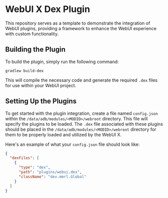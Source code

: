# WebUI X Dex Plugin

This repository serves as a template to demonstrate the integration of WebUI plugins, providing a framework to enhance the WebUI experience with custom functionality.

## Building the Plugin

To build the plugin, simply run the following command:

```shell
gradlew build-dex
```

This will compile the necessary code and generate the required `.dex` files for use within your WebUI project.

## Setting Up the Plugins

To get started with the plugin integration, create a file named `config.json` within the `/data/adb/modules/<MODID>/webroot` directory. This file will specify the plugins to be loaded. The `.dex` file associated with these plugins should be placed in the `/data/adb/modules/<MODID>/webroot` directory for them to be properly loaded and utilized by the WebUI X.

Here's an example of what your `config.json` file should look like:

```json
{
  "dexFiles": [
    {
      "type": "dex",
      "path": "plugins/webui.dex",
      "className": "dev.mmrl.Global"
    }
  ]
}
```
